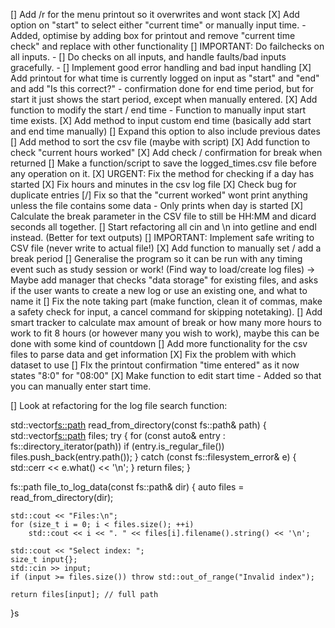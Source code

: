 [] Add /r for the menu printout so it overwrites and wont stack
[X] Add option on "start" to select either "current time" or manually input time.
    - Added, optimise by adding box for printout and remove "current time check" and replace with other functionality
[] IMPORTANT: Do failchecks on all inputs.
    - [] Do checks on all inputs, and handle faults/bad inputs gracefully. 
    - [] Implement good error handling and bad input handling
[X] Add printout for what time is currently logged on input as "start" and "end" and add "Is this correct?" 
    - confirmation done for end time period, but for start it just shows the start period, except when manually entered.
[X] Add function to modify the start / end time
    - Function to manually input start time exists.
[X] Add method to input custom end time (basically add start and end time manually)
    [] Expand this option to also include previous dates
[] Add method to sort the csv file (maybe with script)
[X] Add function to check "current hours worked"
[X] Add check / confirmation for break when returned
[] Make a function/script to save the logged_times.csv file before any operation on it.
[X] URGENT: Fix the method for checking if a day has started
[X] Fix hours and minutes in the csv log file
[X] Check bug for duplicate entries
[/] Fix so that the "current worked" wont print anything unless the file contains some data
    - Only prints when day is started
[X] Calculate the break parameter in the CSV file to still be HH:MM and dicard seconds all together.
[] Start refactoring all cin and \n into getline and endl instead. (Better for text outputs)
[] IMPORTANT: Implement safe writing to CSV file (never write to actual file!)
[X] Add function to manually set / add a break period
[] Generalise the program so it can be run with any timing event such as study session or work! (Find way to load/create log files) -> Maybe add manager that checks "data storage" for existing files, and asks if the user wants to create a new log or use an existing one, and what to name it
[] Fix the note taking part (make function, clean it of commas, make a safety check for input, a cancel command for skipping notetaking).
 [] Add smart tracker to calculate max amount of break or how many more hours to work to fit 8 hours (or however many you wish to work), maybe this can be done with some kind of countdown
[] Add more functionality for the csv files to parse data and get information
[X] Fix the problem with which dataset to use
[] FIx the printout confirmation "time entered" as it now states "8:0" for "08:00"
[X] Make function to edit start time
    - Added so that you can manually enter start time.


[] Look at refactoring for the log file search function:

std::vector<fs::path> read_from_directory(const fs::path& path) {
    std::vector<fs::path> files;
    try {
        for (const auto& entry : fs::directory_iterator(path))
            if (entry.is_regular_file()) files.push_back(entry.path());
    } catch (const fs::filesystem_error& e) {
        std::cerr << e.what() << '\n';
    }
    return files;
}

fs::path file_to_log_data(const fs::path& dir) {
    auto files = read_from_directory(dir);

    std::cout << "Files:\n";
    for (size_t i = 0; i < files.size(); ++i)
        std::cout << i << ". " << files[i].filename().string() << '\n';

    std::cout << "Select index: ";
    size_t input{};
    std::cin >> input;
    if (input >= files.size()) throw std::out_of_range("Invalid index");

    return files[input]; // full path
}s
